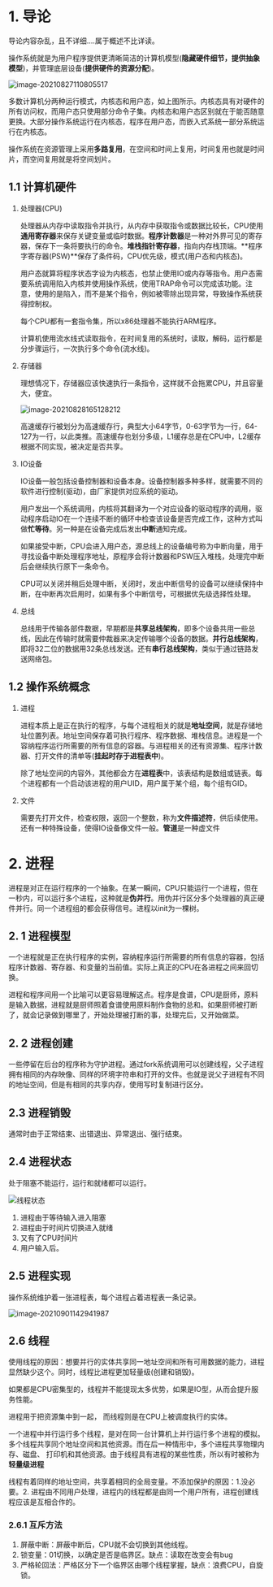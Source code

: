 # 1. 导论

导论内容杂乱，且不详细....属于概述不比详读。

操作系统就是为用户程序提供更清晰简洁的计算机模型(**隐藏硬件细节，提供抽象模型**)，并管理底层设备(**提供硬件的资源分配**)。

![image-20210827110805517](..\image\image-20210827110805517.png)

多数计算机分两种运行模式，内核态和用户态，如上图所示。内核态具有对硬件的所有访问权，而用户态只使用部分命令子集。内核态和用户态区别就在于能否随意更换。大部分操作系统运行在内核态，程序在用户态，而嵌入式系统一部分系统运行在内核态。

操作系统在资源管理上采用**多路复用**，在空间和时间上复用，时间复用也就是时间片，而空间复用就是将空间划片。

## 1.1 计算机硬件

1. 处理器(CPU)

   处理器从内存中读取指令并执行，从内存中获取指令或数据比较长，CPU使用**通用寄存器**来保存关键变量或临时数据。**程序计数器**是一种对外界可见的寄存器，保存下一条将要执行的命令。**堆栈指针寄存器**，指向内存栈顶端。**程序字寄存器(PSW)**保存了条件码，CPU优先级，模式(用户态和内核态)。

   用户态就算将程序状态字设为内核态，也禁止使用IO或内存等指令。用户态需要系统调用陷入内核并使用操作系统，使用TRAP命令可以完成该功能。注意，使用的是陷入，而不是某个指令，例如被零除出现异常，导致操作系统获得控制权。
   
   每个CPU都有一套指令集，所以x86处理器不能执行ARM程序。
   
   计算机使用流水线式读取指令，在时间复用的系统时，读取，解码，运行都是分步骤运行，一次执行多个命令(流水线)。
   
2. 存储器

   理想情况下，存储器应该快速执行一条指令，这样就不会拖累CPU，并且容量大，便宜。

   ![image-20210828165128212](..\image\image-20210828165128212.png)

   高速缓存行被划分为高速缓存行，典型大小64字节，0-63字节为一行，64-127为一行，以此类推。高速缓存也划分多级，L1缓存总是在CPU中，L2缓存根据不同实现，被决定是否共享。

3. IO设备

   IO设备一般包括设备控制器和设备本身。设备控制器多种多样，就需要不同的软件进行控制(驱动)，由厂家提供对应系统的驱动。
   
   用户发出一个系统调用，内核将其翻译为一个对应设备的驱动程序的调用，驱动程序启动IO在一个连续不断的循环中检查该设备是否完成工作，这种方式叫做**忙等待**。另一种是在设备完成后发出**中断**通知完成。
   
   如果接受中断，CPU会进入用户态，源总线上的设备编号称为中断向量，用于寻找设备中断处理程序地址，原程序会将计数器和PSW压入堆栈，处理完中断后会继续执行原下一条命令。
   
   CPU可以关闭并稍后处理中断，关闭时，发出中断信号的设备可以继续保持中断，在中断再次启用时，如果有多个中断信号，可根据优先级选择性处理。
   
4. 总线

   总线用于传输各部件数据，早期都是**共享总线架构**，即多个设备共用一些总线，因此在传输时就需要仲裁器来决定传输哪个设备的数据。**并行总线架构**，即将32二位的数据用32条总线发送。还有**串行总线架构**，类似于通过链路发送网络包。

## 1.2 操作系统概念

1. 进程

   进程本质上是正在执行的程序，与每个进程相关的就是**地址空间**，就是存储地址位置列表。地址空间保存着可执行程序、程序数据、堆栈信息。进程是一个容纳程序运行所需要的所有信息的容器。与进程相关的还有资源集、程序计数器、打开文件的清单等(**挂起时存于进程表中**)。

   除了地址空间的内容外，其他都会方在**进程表**中，该表结构是数组或链表。每个进程都有一个启动该进程的用户UID，用户属于某个组，每个组有GID。

2. 文件

   需要先打开文件，检查权限，返回一个整数，称为**文件描述符**，供后续使用。还有一种特殊设备，使得IO设备像文件一般。**管道**是一种虚文件

# 2. 进程

进程是对正在运行程序的一个抽象。在某一瞬间，CPU只能运行一个进程，但在一秒内，可以运行多个进程，这种就是**伪并行**。用伪并行区分多个处理器的真正硬件并行。同一个进程组的都会获得信号。进程以init为一棵树。

## 2. 1 进程模型

一个进程就是正在执行程序的实例，容纳程序运行所需要的所有信息的容器，包括程序计数器、寄存器、和变量的当前值。实际上真正的CPU在各进程之间来回切换。

进程和程序间用一个比喻可以更容易理解这点。程序是食谱，CPU是厨师，原料是输入数据，进程就是厨师照着食谱使用原料制作食物的总和。如果厨师被打断了，就会记录做到哪里了，开始处理被打断的事，处理完后，又开始做菜。

## 2. 2 进程创建

一些停留在后台的程序称为守护进程。通过fork系统调用可以创建线程，父子进程拥有相同的内存映像、同样的环境字符串和打开的文件。也就是说父子进程有不同的地址空间，但是有相同的共享内存，使用写时复制进行区分。

## 2.3 进程销毁

通常时由于正常结束、出错退出、异常退出、强行结束。

## 2.4 进程状态

处于阻塞不能运行，运行和就绪都可以运行。

![线程状态](..\image\image-20210901103348583.png)

1. 进程由于等待输入进入阻塞
2. 进程由于时间片切换进入就绪
3. 又有了CPU时间片
4. 用户输入后。

## 2.5 进程实现

操作系统维护着一张进程表，每个进程占着进程表一条记录。

![image-20210901142941987](..\image\image-20210901142941987.png)

## 2.6 线程

使用线程的原因：想要并行的实体共享同一地址空间和所有可用数据的能力，进程显然缺少这个。同时，线程比进程更加轻量级(创建和销毁)。

如果都是CPU密集型的，线程并不能提现太多优势，如果是IO型，从而会提升服务性能。

进程用于把资源集中到一起， 而线程则是在CPU上被调度执行的实体。

一个进程中并行运行多个线程，是对在同一台计算机上并行运行多个进程的模拟。多个线程共享同个地址空间和其他资源。而在后一种情形中，多个进程共享物理内存、磁盘、 打印机和其他资源。由于线程具有进程的某些性质，所以有时被称为**轻量级进程**

线程有着同样的地址空间，共享着相同的全局变量。不添加保护的原因：1.没必要。2. 进程由不同用户处理，进程内的线程都是由同一个用户所有，进程创建线程应该是互相合作的。

### 2.6.1 互斥方法

1. 屏蔽中断：屏蔽中断后，CPU就不会切换到其他线程。
2. 锁变量：01切换，以确定是否是临界区。缺点：读取在改变会有bug
3. 严格轮回法：严格区分下一个临界区由哪个线程掌握，缺点：浪费CPU，自旋锁。
